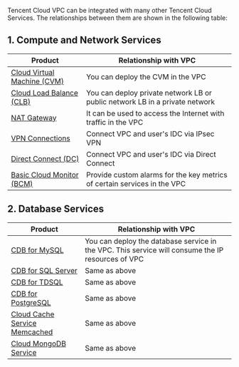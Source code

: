 
Tencent Cloud VPC can be integrated with many other Tencent Cloud Services. The relationships between them are shown in the following table:

## 1. Compute and Network Services

| Product | Relationship with VPC | 
|---------|---------|
| [Cloud Virtual Machine (CVM)](https://cloud.tencent.com/product/cvm.html) | You can deploy the CVM in the VPC |
| [Cloud Load Balance (CLB)](https://cloud.tencent.com/product/clb.html?idx=2) | You can deploy private network LB or public network LB in a private network |
| [NAT Gateway]() | It can be used to access the Internet with traffic in the VPC|
| [VPN Connections](https://cloud.tencent.com/product/vpn.html) | Connect VPC and user's IDC via IPsec VPN |
| [Direct Connect (DC)](https://cloud.tencent.com/product/dc.html) | Connect VPC and user's IDC via Direct Connect |
| [Basic Cloud Monitor (BCM)](https://cloud.tencent.com/product/bcm.html) | Provide custom alarms for the key metrics of certain services in the VPC |

## 2. Database Services
| Product | Relationship with VPC | 
|---------|---------|
| [CDB for MySQL](https://cloud.tencent.com/product/cdb.html) | You can deploy the database service in the VPC. This service will consume the IP resources of VPC |
| [CDB for SQL Server](https://cloud.tencent.com/product/sqlserver.html) | Same as above |
| [CDB for TDSQL](https://cloud.tencent.com/product/cdb.html) | Same as above |
| [CDB for PostgreSQL](https://cloud.tencent.com/product/postgresql.html) | Same as above |
| [Cloud Cache Service Memcached](https://cloud.tencent.com/product/cmem.html) | Same as above |
| [Cloud MongoDB Service](https://cloud.tencent.com/product/mongodb.html) | Same as above |
